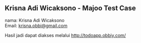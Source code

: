 ## Krisna Adi Wicaksono - Majoo Test Case

nama: Krisna Adi Wicaksono <br />
Email: krisna.obbi@gmail.com

Hasil jadi dapat diakses melalui <a href="http://todoapp.obbiy.com/" target="_blank">http://todoapp.obbiy.com/</a>